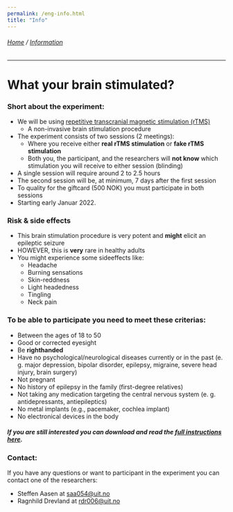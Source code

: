 ```yaml
---
permalink: /eng-info.html
title: "Info"
---
```

###### [Home](https://uitpsypro.github.io/1/) / [Information](https://uitpsypro.github.io/1/eng-info)
---

# What your brain stimulated?

### Short about the experiment: 
* We will be using [repetitive transcranial magnetic stimulation (rTMS)](https://uitpsypro.github.io/1/eng-info/eng-rtms)
  * A non-invasive brain stimulation procedure
* The experiment consists of two sessions (2 meetings):
  * Where you receive either **real rTMS stimulation** or **fake rTMS stimulation**
  * Both you, the participant, and the researchers will **not know** which stimulation you will receive to either session (blinding)
* A single session will require around 2 to 2.5 hours
* The second session will be, at minimum, 7 days after the first session
* To quality for the giftcard (500 NOK) you must participate in both sessions
* Starting early Januar 2022. 


### Risk & side effects
* This brain stimulation procedure is very potent and **might** elicit an epileptic seizure
* HOWEVER, this is **very** rare in healthy adults
* You might experience some sideeffects like:
  * Headache
  * Burning sensations 
  * Skin-reddness 
  * Light headedness
  * Tingling
  * Neck pain


### To be able to participate you need to meet these criterias: 
* Between the ages of 18 to 50
* Good or corrected eyesight
* Be **righthanded**
* Have no psychological/neurological diseases currently or in the past (e. g. major depression, bipolar disorder, epilepsy, migraine, severe head injury, brain surgery)
* Not pregnant
* No history of epilepsy in the family (first-degree relatives)
* Not taking any medication targeting the central nervous system (e. g. antidepressants, antiepileptics)
* No metal implants (e.g., pacemaker, cochlea implant)
* No electronical devices in the body



##### If you are still interested you can download and read the [full instructions here](https://github.com/uitpsypro/1/raw/main/documents/00-InfoSheet_english.pdf).


### Contact:
If you have any questions or want to participant in the experiment you can contact one of the researchers:

* Steffen Aasen at [saa054@uit.no](mailto:saa054@uit.no) 
* Ragnhild Drevland at [rdr006@uit.no](mailto:rdr006@uit.no)





